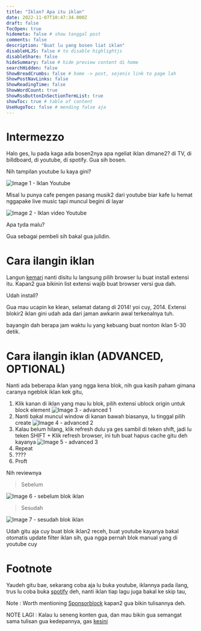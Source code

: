```yaml
---
title: "Iklan? Apa itu iklan"
date: 2022-11-07T10:47:34.000Z
draft: false
TocOpen: true
hidemeta: false # show tanggal post
comments: false
description: "Buat lu yang bosen liat iklan"
disableHLJS: false # to disable highlightjs
disableShare: false
hideSummary: false # hide preview content di home
searchHidden: false
ShowBreadCrumbs: false # home -> post, sejenis link to page lah
ShowPostNavLinks: false
ShowReadingTime: false
ShowWordCount: true
ShowRssButtonInSectionTermList: true
showToc: true # table of content
UseHugoToc: false # mending false aja
---
```


# Intermezzo
Halo ges, 
lu pada kaga ada bosen2nya apa ngeliat iklan dimane2? di TV, di billdboard, di youtube, di spotify. Gua sih bosen.

Nih tampilan youtube lu kaya gini?

![Image 1 - Iklan Youtube](https://i.ibb.co/Q8xC291/Screen-Shot-2022-02-01-at-16-23-15.png)

Misal lu punya cafe pengen pasang musik2 dari youtube biar kafe lu hemat nggapake live music tapi muncul begini di layar

![Image 2 - Iklan video Youtube](https://i.ibb.co/ZYV7vd8/Screen-Shot-2022-02-01-at-16-24-56.png)

Apa tyda malu? 

Gua sebagai pembeli sih bakal gua julidin.

# Cara ilangin iklan

Langun [kemari](https://ublockorigin.com/) nanti disitu lu langsung pilih browser lu buat install extensi itu.
Kapan2 gua bikinin list extensi wajib buat browser versi gua dah.

Udah install?

Gua mau ucapin ke klean, selamat datang di 2014! yoi cuy, 2014. Extensi blokir2 iklan gini udah ada dari jaman awkarin awal terkenalnya tuh.

bayangin dah berapa jam waktu lu yang kebuang buat nonton iklan 5-30 detik.

# Cara ilangin iklan (ADVANCED, OPTIONAL)

Nanti ada beberapa iklan yang ngga kena blok, nih gua kasih paham gimana caranya ngeblok iklan kek gitu,

1. Klik kanan di iklan yang mau lu blok, pilih extensi ublock origin untuk block element ![Image 3 - advanced 1](https://i.ibb.co/CVsSdYV/1.png)
2. Nanti bakal muncul window di kanan bawah biasanya, lu tinggal pilih create ![Image 4 - advanced 2](https://i.ibb.co/b11KKgn/2.png)
3. Kalau belum hilang, klik refresh dulu ya ges sambil di teken shift, jadi lu teken SHIFT + Klik refresh browser, ini tuh buat hapus cache gitu deh kayanya ![Image 5 - advanced 3](https://i.ibb.co/xXHV8yC/3.png)
4. Repeat
5. ????
6. Proft

Nih reviewnya 

> Sebelum

![Image 6 - sebelum blok iklan](https://i.ibb.co/zfLdKqK/sebelum.png)

> Sesudah

![Image 7 - sesudah blok iklan](https://i.ibb.co/7kqDWf4/sesudah.png)

Udah gitu aja cuy buat blok iklan2 receh, buat youtube kayanya bakal otomatis update filter iklan sih, gua ngga pernah blok manual yang di youtube cuy

# Footnote

Yaudeh gitu bae, sekarang coba aja lu buka youtube, iklannya pada ilang,
trus lu coba buka [spotify](open.spotify.com) deh, nanti iklan tiap lagu juga bakal ke skip tau,

Note : Worth mentioning [Sponsorblock](https://sponsor.ajay.app/) kapan2 gua bikin tulisannya deh.

NOTE LAGI : Kalau lu seneng konten gua, dan mau bikin gua semangat sama tulisan gua kedepannya, gas [kesini](https://sociabuzz.com/muezzaissleeping)